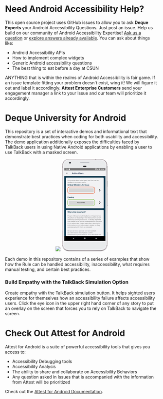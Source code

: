 # Need Android Accessibility Help?

This open source project uses GitHub issues to allow you to ask **Deque Experts** your Android Accessibility Questions. Just post an issue. Help us build on our community of Android Accessibility Expertise! [Ask us a question](https://github.com/dequelabs/Deque-University-for-Android/issues/new/choose) or [explore answers already available](https://github.com/dequelabs/Deque-University-for-Android/issues?utf8=%E2%9C%93&q=is%3Aissue). You can ask about things like: 

- Android Accessibility APIs 
- How to implement complex widgets
- Generic Android accessibility questions
- The best thing to eat before a day at CSUN

ANYTHING that is within the realms of Android Accessibility is fair game. If an issue template fitting your problem doesn't exist, wing it! We will figure it out and label it accordingly. **Attest Enterprise Customers** send your engagement manager a link to your Issue and our team will prioritize it accordingly.

# Deque University for Android

This repository is a set of interactive demos and informational text that demonstrate best practices when coding for both usability and accessibility. The demo application additionally exposes the difficulties faced by TalkBack users in using Native Android applications by enabling a user to use TalkBack with a masked screen. 

<p align="center">
  <img src="https://cdn.rawgit.com/dequelabs/Deque-University-for-Android/e3d5acd8/docs/images/main_screen.png" width="30%"/>
  <img src="https://github.com/dequelabs/Deque-University-for-Android/blob/master/docs/images/active_views.png" width="30%"/>
</p>

Each demo in this repository contains of a series of examples that show how the Rule can be handled accessibility, inaccessibility, what requires manual testing, and certain best practices.

### Build Empathy with the TalkBack Simulation Option

Create empathy with the TalkBack simulation button. It helps sighted users experience for themselves how an accessibility failure affects accessibility users. Click the eye icon in the upper right hand corner of any story to put an overlay on the screen that forces you to rely on TalkBack to navigate the screen.

# Check Out Attest for Android

Attest for Android is a suite of powerful accessibility tools that gives you access to:

- Accessibility Debugging tools 
- Accessibility Analysis 
- The ability to share and collaborate on Accessibility Behaviors
- Any question asked in Issues that is accompanied with the information from Attest will be prioritized

Check out the [Attest for Android Documentation](https://github.com/dequelabs/Deque-University-for-Android/wiki).
